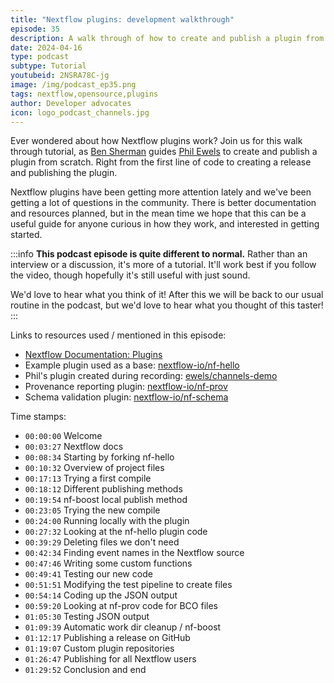 ```yaml
---
title: "Nextflow plugins: development walkthrough"
episode: 35
description: A walk through of how to create and publish a plugin from scratch.
date: 2024-04-16
type: podcast
subtype: Tutorial
youtubeid: 2NSRA78C-jg
image: /img/podcast_ep35.png
tags: nextflow,opensource,plugins
author: Developer advocates
icon: logo_podcast_channels.jpg
---
```


Ever wondered about how Nextflow plugins work?
Join us for this walk through tutorial, as
[Ben Sherman](https://github.com/bentsherman/) guides
[Phil Ewels](https://github.com/ewels/) to create and publish a plugin from scratch.
Right from the first line of code to creating a release and publishing the plugin.

<!-- end-archive-description -->

Nextflow plugins have been getting more attention lately and we've been getting a lot of questions in the community.
There is better documentation and resources planned,
but in the mean time we hope that this can be a useful guide for anyone curious in how they work, and interested in getting started.

:::info
**This podcast episode is quite different to normal.**
Rather than an interview or a discussion, it's more of a tutorial.
It'll work best if you follow the video, though hopefully it's still useful with just sound.

We'd love to hear what you think of it!
After this we will be back to our usual routine in the podcast,
but we'd love to hear what you thought of this taster!
:::

Links to resources used / mentioned in this episode:

- [Nextflow Documentation: Plugins](https://nextflow.io/docs/latest/plugins.html)
- Example plugin used as a base: [nextflow-io/nf-hello](https://github.com/nextflow-io/nf-hello/)
- Phil's plugin created during recording: [ewels/channels-demo](https://github.com/ewels/channels-demo/)
- Provenance reporting plugin: [nextflow-io/nf-prov](https://github.com/nextflow-io/nf-prov)
- Schema validation plugin: [nextflow-io/nf-schema](https://github.com/nextflow-io/nf-schema/)

Time stamps:

<ul class="list-unstyled">
  <li><code>00:00:00</code> Welcome</li>
  <li><code>00:03:27</code> Nextflow docs</li>
  <li><code>00:08:34</code> Starting by forking nf-hello</li>
  <li><code>00:10:32</code> Overview of project files</li>
  <li><code>00:17:13</code> Trying a first compile</li>
  <li><code>00:18:12</code> Different publishing methods</li>
  <li><code>00:19:54</code> nf-boost local publish method</li>
  <li><code>00:23:05</code> Trying the new compile</li>
  <li><code>00:24:00</code> Running locally with the plugin</li>
  <li><code>00:27:32</code> Looking at the nf-hello plugin code</li>
  <li><code>00:39:29</code> Deleting files we don't need</li>
  <li><code>00:42:34</code> Finding event names in the Nextflow source</li>
  <li><code>00:47:46</code> Writing some custom functions</li>
  <li><code>00:49:41</code> Testing our new code</li>
  <li><code>00:51:51</code> Modifying the test pipeline to create files</li>
  <li><code>00:54:14</code> Coding up the JSON output</li>
  <li><code>00:59:20</code> Looking at nf-prov code for BCO files</li>
  <li><code>01:05:30</code> Testing JSON output</li>
  <li><code>01:09:39</code> Automatic work dir cleanup / nf-boost</li>
  <li><code>01:12:17</code> Publishing a release on GitHub</li>
  <li><code>01:19:07</code> Custom plugin repositories</li>
  <li><code>01:26:47</code> Publishing for all Nextflow users</li>
  <li><code>01:29:52</code> Conclusion and end</li>
</ul>

<style>
.dl-horizontal dt {
  max-width: 50px;
}
</style>

